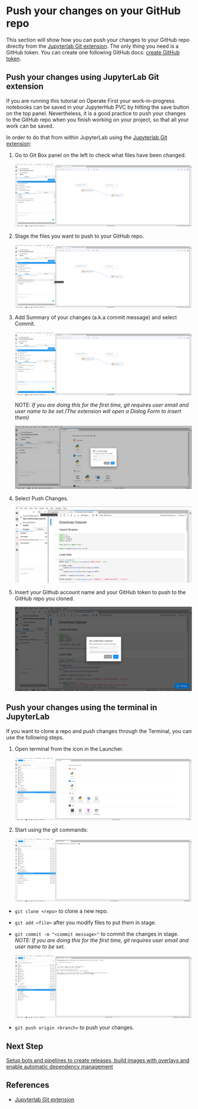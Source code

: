 # Push your changes on your GitHub repo

This section will show how you can push your changes to your GitHub repo directly from the [Jupyterlab Git extension][1].
The only thing you need is a GitHub token. You can create one following GitHub docs: [create GitHub token](https://docs.github.com/en/github/authenticating-to-github/creating-a-personal-access-token).

## Push your changes using JupyterLab Git extension

If you are running this tutorial on Operate First your work-in-progress notebooks can be saved in your JupyterHub PVC by hitting the save button on the top panel.
Nevertheless, it is a good practice to push your changes to the GitHub repo when you finish working on your project, so that all your work can be saved.

In order to do that from within JupyterLab using the [Jupyterlab Git extension][1]:

1. Go to Git Box panel on the left to check what files have been changed.

    <div style="text-align:center">
    <img alt="Go to Git Box Panel" src="https://raw.githubusercontent.com/AICoE/manage-dependencies-tutorial/master/docs/images/JupyterLabGitBoxPanel.png">
    </div>

2. Stage the files you want to push to your GitHub repo.

    <div style="text-align:center">
    <img alt="Stage the files" src="https://raw.githubusercontent.com/AICoE/manage-dependencies-tutorial/master/docs/images/JupyterLabGitStageFiles.png">
    </div>

3. Add Summary of your changes (a.k.a commit message) and select Commit.

    <div style="text-align:center">
    <img alt="Commit Changes" src="https://raw.githubusercontent.com/AICoE/manage-dependencies-tutorial/master/docs/images/JupyterLabGitCommitChanges.png">
    </div>

    NOTE: _If you are doing this for the first time, git requires user email and user name to be set.(The extension will open a Dialog Form to insert them)_

    <div style="text-align:center">
    <img alt="Insert User Name and Email" src="https://raw.githubusercontent.com/AICoE/manage-dependencies-tutorial/master/docs/images/JupyterLabGitInsertUserNameEmail.png">
    </div>


4. Select Push Changes.

    <div style="text-align:center">
    <img alt="Use Button to Push Changes" src="https://raw.githubusercontent.com/AICoE/manage-dependencies-tutorial/master/docs/images/JupyterLabGitUseButtonToPushChanges.png">
    </div>

5. Insert your Github account name and your GitHub token to push to the GitHub repo you cloned.

    <div style="text-align:center">
    <img alt="Push Changes with GitHub token" src="https://raw.githubusercontent.com/AICoE/manage-dependencies-tutorial/master/docs/images/JupyterLabGitPush.png">
    </div>

## Push your changes using the terminal in JupyterLab

If you want to clone a repo and push changes through the Terminal, you can use the following steps.

1. Open terminal from the icon in the Launcher.

    <div style="text-align:center">
    <img alt="Open Terminal" src="https://raw.githubusercontent.com/AICoE/manage-dependencies-tutorial/master/docs/images/JupyterLabOpenTerminal.png">
    </div>

2. Start using the git commands:

    <div style="text-align:center">
    <img alt="Use Git Commands" src="https://raw.githubusercontent.com/AICoE/manage-dependencies-tutorial/master/docs/images/JupyterLabUseTerminal.png">
    </div>

- `git clone <repo>` to clone a new repo.

- `git add <file>` after you modify files to put them in stage.

- `git commit -m "<commit message>"` to commit the changes in stage. _NOTE: If you are doing this for the first time, git requires user email and user name to be set._

    <div style="text-align:center">
    <img alt="First commit" src="https://raw.githubusercontent.com/AICoE/manage-dependencies-tutorial/master/docs/images/JupyterLabTerminalFirstCommit.png">
    </div>

- `git push origin <branch>` to push your changes.


## Next Step

[Setup bots and pipelines to create releases, build images with overlays and enable automatic dependency management](./thoth-aicoe-services.md)

## References

* [Jupyterlab Git extension][1]

[1]: https://github.com/jupyterlab/jupyterlab-git
